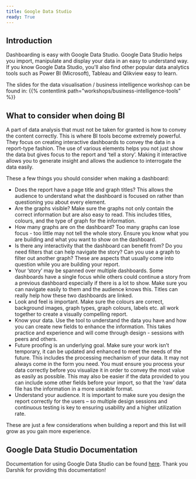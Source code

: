 ```yaml
---
title: Google Data Studio
ready: True
---
```


## Introduction

Dashboarding is easy with Google Data Studio. Google Data Studio helps you import, manipulate and display your data in an easy to understand way. If you know Google Data Studio, you'll also find other popular data analytics tools such as Power BI (Microsoft), Tableau and Qlikview easy to learn.

The slides for the data visualisation / business intelligence workshop can be found in: {{% contentlink path="workshops/business-intelligence-tools" %}}

## What to consider when doing BI

A part of data analysis that must not be taken for granted is how to convey the content correctly. This is where BI tools become extremely powerful. They focus on creating interactive dashboards to convey the data in a report-type fashion. The use of various elements helps you not just show the data but gives focus to the report and ‘tell a story’. Making it interactive allows you to generate insight and allows the audience to interrogate the data easily.

These a few things you should consider when making a dashboard:

- Does the report have a page title and graph titles? This allows the audience to understand what the dashboard is focused on rather than questioning you about every element.
- Are the graphs visible? Make sure the graphs not only contain the correct information but are also easy to read. This includes titles, colours, and the type of graph for the information.
- How many graphs are on the dashboard? Too many graphs can lose focus - too little may not tell the whole story. Ensure you know what you are building and what you want to show on the dashboard.
- Is there any interactivity that the dashboard can benefit from? Do you need filters that can help navigate the story? Can you use a graph to filter out another graph? These are aspects that usually come into question while you are building your report.
- Your ‘story’ may be spanned over multiple dashboards. Some dashboards have a single focus while others could continue a story from a previous dashboard especially if there is a lot to show. Make sure you can navigate easily to them and the audience knows this. Titles can really help how these two dashboards are linked.
- Look and feel is important. Make sure the colours are correct, background images, graph types, graph colours, labels etc. all work together to create a visually compelling report.
- Know your data. Use the tool to understand the data you have and how you can create new fields to enhance the information. This takes practice and experience and will come through design - sessions with peers and others.
- Future proofing is an underlying goal. Make sure your work isn’t temporary, it can be updated and enhanced to meet the needs of the future. This includes the processing mechanism of your data. It may not always come in the form you need. You must ensure you process your data correctly before you visualize it in order to convey the most value as easily as possible. This may also be easier if the data provided to you can include some other fields before your import, so that the ‘raw’ data file has the information in a more useable format.
- Understand your audience. It is important to make sure you design the report correctly for the users – so multiple design sessions and continuous testing is key to ensuring usability and a higher utilization rate.

These are just a few considerations when building a report and this list will grow as you gain more experience.

## Google Data Studio Documentation

Documentation for using Google Data Studio can be found [here](https://drive.google.com/open?id=0Bw7K3CzEHr7bVGQwOUtnRVowWFlzcDFkNUQ3Q3JKWEJDaTRR). Thank you Darshik for providing this documentation!
